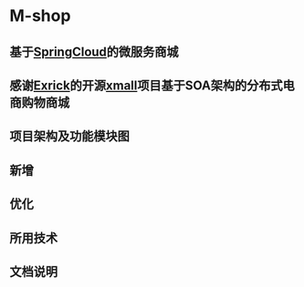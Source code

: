 # M-shop
## 基于[SpringCloud](https://github.com/spring-cloud)的微服务商城

## 感谢[Exrick](https://github.com/Exrick)的开源[xmall](https://github.com/Exrick/xmall)项目基于SOA架构的分布式电商购物商城

## 项目架构及功能模块图

## 新增

## 优化

## 所用技术

## 文档说明		